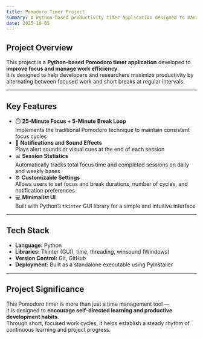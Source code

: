 ```yaml
---
title: Pomodoro Timer Project
summary: A Python-based productivity timer application designed to manage focus and rest cycles.
date: 2025-10-05
---
```


<div class="text-justify">

## Project Overview

This project is a **Python-based Pomodoro timer application** developed to **improve focus and manage work efficiency**.  
It is designed to help developers and researchers maximize productivity by alternating between focused work and short breaks at regular intervals.

---

## Key Features

- ⏱️ **25-Minute Focus + 5-Minute Break Loop**  
  Implements the traditional Pomodoro technique to maintain consistent focus cycles
- 🔔 **Notifications and Sound Effects**  
  Plays alert sounds or visual cues at the end of each session
- 📊 **Session Statistics**  
  Automatically tracks total focus time and completed sessions on daily and weekly bases
- ⚙️ **Customizable Settings**  
  Allows users to set focus and break durations, number of cycles, and notification preferences
- 💻 **Minimalist UI**  
  Built with Python’s `tkinter` GUI library for a simple and intuitive interface

---

## Tech Stack

- **Language:** Python
- **Libraries:** Tkinter (GUI), time, threading, winsound (Windows)
- **Version Control:** Git, GitHub
- **Deployment:** Built as a standalone executable using PyInstaller

---

## Project Significance

This Pomodoro timer is more than just a time management tool —  
it is designed to **encourage self-directed learning and productive development habits**.  
Through short, focused work cycles, it helps establish a steady rhythm of continuous learning and project progress.

</div>
